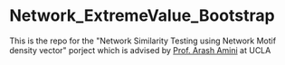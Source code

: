# Network_ExtremeValue_Bootstrap

This is the repo for the "Network Similarity Testing using Network Motif density vector" porject which is advised by [Prof. Arash Amini](http://www.stat.ucla.edu/~arashamini/) at UCLA

